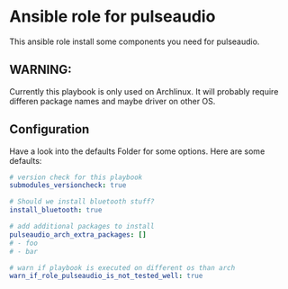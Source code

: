  Ansible role for pulseaudio
===========================

This ansible role install some components you need for pulseaudio.

 WARNING:
---------
Currently this playbook is only used on Archlinux. It will probably require differen package names and maybe driver on other OS.

 Configuration
--------------
Have a look into the defaults Folder for some options.
Here are some defaults:
```yaml
# version check for this playbook
submodules_versioncheck: true

# Should we install bluetooth stuff?
install_bluetooth: true

# add additional packages to install
pulseaudio_arch_extra_packages: []
# - foo
# - bar

# warn if playbook is executed on different os than arch
warn_if_role_pulseaudio_is_not_tested_well: true
```
